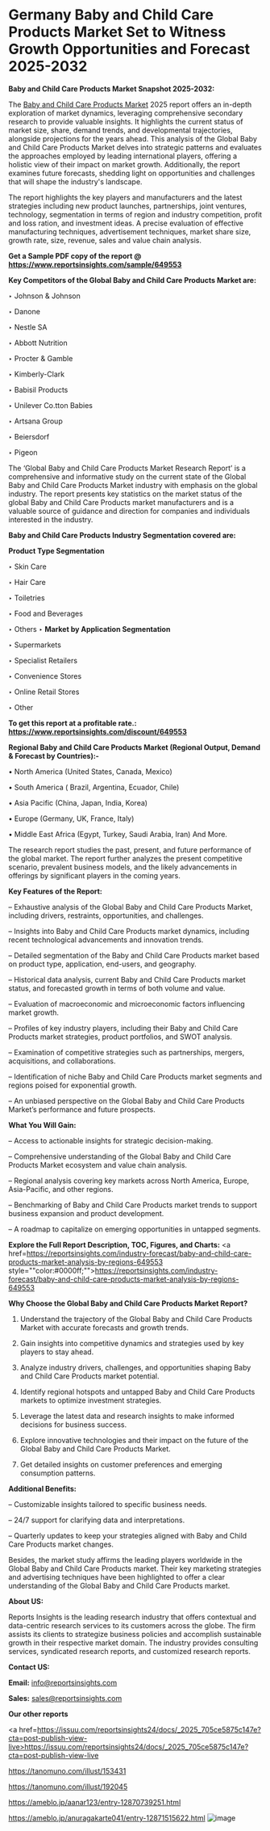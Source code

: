 # Germany Baby and Child Care Products Market Set to Witness Growth Opportunities and Forecast 2025-2032

<strong>Baby and Child Care Products Market Snapshot 2025-2032:</strong>

The <a href=https://www.reportsinsights.com/sample/649553>Baby and Child Care Products Market</a> 2025 report offers an in-depth exploration of market dynamics, leveraging comprehensive secondary research to provide valuable insights. It highlights the current status of market size, share, demand trends, and developmental trajectories, alongside projections for the years ahead. This analysis of the Global Baby and Child Care Products Market delves into strategic patterns and evaluates the approaches employed by leading international players, offering a holistic view of their impact on market growth. Additionally, the report examines future forecasts, shedding light on opportunities and challenges that will shape the industry's landscape.

The report highlights the key players and manufacturers and the latest strategies including new product launches, partnerships, joint ventures, technology, segmentation in terms of region and industry competition, profit and loss ration, and investment ideas. A precise evaluation of effective manufacturing techniques, advertisement techniques, market share size, growth rate, size, revenue, sales and value chain analysis.

<strong>Get a Sample PDF copy of the report @ <a href=https://www.reportsinsights.com/sample/649553 style=color:#0000ff;>https://www.reportsinsights.com/sample/649553</a></strong>

<strong>Key Competitors of the Global Baby and Child Care Products Market are:</strong>

‣ Johnson & Johnson

‣ Danone

‣ Nestle SA

‣ Abbott Nutrition

‣ Procter & Gamble

‣ Kimberly-Clark

‣ Babisil Products

‣ Unilever
 Co.tton Babies

‣ Artsana Group

‣ Beiersdorf

‣ Pigeon

The ‘Global Baby and Child Care Products Market Research Report’ is a comprehensive and informative study on the current state of the Global Baby and Child Care Products Market industry with emphasis on the global industry. The report presents key statistics on the market status of the global Baby and Child Care Products market manufacturers and is a valuable source of guidance and direction for companies and individuals interested in the industry.

<strong>Baby and Child Care Products Industry Segmentation covered are:</strong>

<strong>Product Type Segmentation</strong>

‣ Skin Care

‣ Hair Care

‣ Toiletries

‣ Food and Beverages

‣ Others
‣ 
<strong>Market by Application Segmentation</strong>

‣ Supermarkets

‣ Specialist Retailers

‣ Convenience Stores

‣ Online Retail Stores

‣ Other

<strong>To get this report at a profitable rate.: <a href=https://www.reportsinsights.com/discount/649553 style=color:#0000ff;>https://www.reportsinsights.com/discount/649553</a></strong>

<strong>Regional Baby and Child Care Products Market (Regional Output, Demand &amp; Forecast by Countries):-</strong>

• North America (United States, Canada, Mexico)

• South America ( Brazil, Argentina, Ecuador, Chile)

• Asia Pacific (China, Japan, India, Korea)

• Europe (Germany, UK, France, Italy)

• Middle East Africa (Egypt, Turkey, Saudi Arabia, Iran) And More.

The research report studies the past, present, and future performance of the global market. The report further analyzes the present competitive scenario, prevalent business models, and the likely advancements in offerings by significant players in the coming years.

<strong>Key Features of the Report:</strong>

– Exhaustive analysis of the Global Baby and Child Care Products Market, including drivers, restraints, opportunities, and challenges.

– Insights into Baby and Child Care Products market dynamics, including recent technological advancements and innovation trends.

– Detailed segmentation of the Baby and Child Care Products market based on product type, application, end-users, and geography.

– Historical data analysis, current Baby and Child Care Products market status, and forecasted growth in terms of both volume and value.

– Evaluation of macroeconomic and microeconomic factors influencing market growth.

– Profiles of key industry players, including their Baby and Child Care Products market strategies, product portfolios, and SWOT analysis.

– Examination of competitive strategies such as partnerships, mergers, acquisitions, and collaborations.

– Identification of niche Baby and Child Care Products market segments and regions poised for exponential growth.

– An unbiased perspective on the Global Baby and Child Care Products Market’s performance and future prospects.

<strong>What You Will Gain:</strong>

– Access to actionable insights for strategic decision-making.

– Comprehensive understanding of the Global Baby and Child Care Products Market ecosystem and value chain analysis.

– Regional analysis covering key markets across North America, Europe, Asia-Pacific, and other regions.

– Benchmarking of Baby and Child Care Products market trends to support business expansion and product development.

– A roadmap to capitalize on emerging opportunities in untapped segments.

<strong>Explore the Full Report Description, TOC, Figures, and Charts:</strong>
<a href=https://reportsinsights.com/industry-forecast/baby-and-child-care-products-market-analysis-by-regions-649553 style=""color:#0000ff;"">https://reportsinsights.com/industry-forecast/baby-and-child-care-products-market-analysis-by-regions-649553</a>

<strong>Why Choose the Global Baby and Child Care Products Market Report?</strong>

1. Understand the trajectory of the Global Baby and Child Care Products Market with accurate forecasts and growth trends.

2. Gain insights into competitive dynamics and strategies used by key players to stay ahead.

3. Analyze industry drivers, challenges, and opportunities shaping Baby and Child Care Products market potential.

4. Identify regional hotspots and untapped Baby and Child Care Products markets to optimize investment strategies.

5. Leverage the latest data and research insights to make informed decisions for business success.

6. Explore innovative technologies and their impact on the future of the Global Baby and Child Care Products Market.

7. Get detailed insights on customer preferences and emerging consumption patterns.

<strong>Additional Benefits:</strong>

– Customizable insights tailored to specific business needs.

– 24/7 support for clarifying data and interpretations.

– Quarterly updates to keep your strategies aligned with Baby and Child Care Products market changes.

Besides, the market study affirms the leading players worldwide in the Global Baby and Child Care Products market. Their key marketing strategies and advertising techniques have been highlighted to offer a clear understanding of the Global Baby and Child Care Products market.

<strong><strong>About US</strong>:</strong>

Reports Insights is the leading research industry that offers contextual and data-centric research services to its customers across the globe. The firm assists its clients to strategize business policies and accomplish sustainable growth in their respective market domain. The industry provides consulting services, syndicated research reports, and customized research reports.

<strong>Contact US:</strong>

<p class=><b>Email:</b> <a href=mailto:info@reportsinsights.com>info@reportsinsights.com</a></p>
<p class=><b>Sales:</b> <a href=mailto:sales@reportsinsights.com>sales@reportsinsights.com</a></p>

<strong>Our other reports</strong>

<a href=https://issuu.com/reportsinsights24/docs/_2025_705ce5875c147e?cta=post-publish-view-live>https://issuu.com/reportsinsights24/docs/_2025_705ce5875c147e?cta=post-publish-view-live</a>

<a href=https://tanomuno.com/illust/153431>https://tanomuno.com/illust/153431</a>

<a href=https://tanomuno.com/illust/192045>https://tanomuno.com/illust/192045</a>

<a href=https://ameblo.jp/aanar123/entry-12870739251.html>https://ameblo.jp/aanar123/entry-12870739251.html</a>

<a href=https://ameblo.jp/anuragakarte041/entry-12871515622.html>https://ameblo.jp/anuragakarte041/entry-12871515622.html</a>
![image](https://github.com/user-attachments/assets/ee371af7-ca69-4e2e-8d96-4e7afbfcee57)
